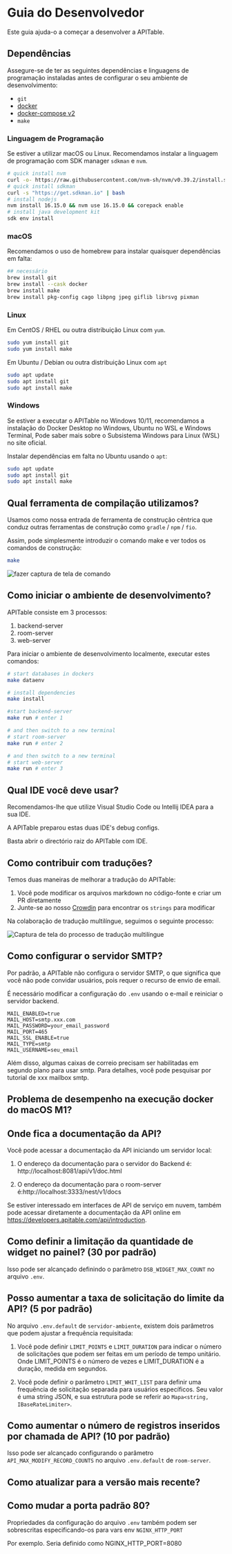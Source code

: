 # Guia do Desenvolvedor

Este guia ajuda-o a começar a desenvolver a APITable.

## Dependências

Assegure-se de ter as seguintes dependências e linguagens de programação instaladas antes de configurar o seu ambiente de desenvolvimento:

- `git`
- [docker](https://docs.docker.com/engine/install/)
- [docker-compose v2](https://docs.docker.com/engine/install/)
- `make`


### Linguagem de Programação

Se estiver a utilizar macOS ou Linux. Recomendamos instalar a linguagem de programação com SDK manager `sdkman` e `nvm`.

```bash
# quick install nvm
curl -o- https://raw.githubusercontent.com/nvm-sh/nvm/v0.39.2/install.sh | bash
# quick install sdkman
curl -s "https://get.sdkman.io" | bash
# install nodejs 
nvm install 16.15.0 && nvm use 16.15.0 && corepack enable
# install java development kit
sdk env install
```

### macOS

Recomendamos o uso de homebrew para instalar quaisquer dependências em falta:

```bash
## necessário
brew install git
brew install --cask docker
brew install make
brew install pkg-config cago libpng jpeg giflib librsvg pixman
```

### Linux

Em CentOS / RHEL ou outra distribuição Linux com `yum`.

```bash
sudo yum install git
sudo yum install make
```

Em Ubuntu / Debian ou outra distribuição Linux com `apt`

```bash
sudo apt update
sudo apt install git
sudo apt install make
```


### Windows

Se estiver a executar o APITable no Windows 10/11, recomendamos a instalação do Docker Desktop no Windows, Ubuntu no WSL e Windows Terminal, Pode saber mais sobre o Subsistema Windows para Linux (WSL) no site oficial.

Instalar dependências em falta no Ubuntu usando o `apt`:

```bash
sudo apt update
sudo apt install git
sudo apt install make
```


## Qual ferramenta de compilação utilizamos?

Usamos como nossa entrada de ferramenta de construção cêntrica que conduz outras ferramentas de construção como `gradle` / `npm` / `fio`.

Assim, pode simplesmente introduzir o comando make e ver todos os comandos de construção:

```bash
make
```

![fazer captura de tela de comando](../static/make.png)



## Como iniciar o ambiente de desenvolvimento?

APITable consiste em 3 processos:

1. backend-server
2. room-server
3. web-server

Para iniciar o ambiente de desenvolvimento localmente, executar estes comandos:

```bash
# start databases in dockers
make dataenv 

# install dependencies
make install 

#start backend-server
make run # enter 1  

# and then switch to a new terminal
# start room-server
make run # enter 2

# and then switch to a new terminal
# start web-server
make run # enter 3

```




## Qual IDE você deve usar?

Recomendamos-lhe que utilize Visual Studio Code ou Intellij IDEA para a sua IDE.

A APITable preparou estas duas IDE's debug configs.

Basta abrir o directório raiz do APITable com IDE.



## Como contribuir com traduções?

Temos duas maneiras de melhorar a tradução do APITable:

1. Você pode modificar os arquivos markdown no código-fonte e criar um PR diretamente
2. Junte-se ao nosso [Crowdin](https://crowdin.com/project/apitablecode) para encontrar os `strings` para modificar

Na colaboração de tradução multilíngue, seguimos o seguinte processo:

![Captura de tela do processo de tradução multilíngue](../static/collaboration_of_multilingual_translation.png)

## Como configurar o servidor SMTP?

Por padrão, a APITable não configura o servidor SMTP, o que significa que você não pode convidar usuários, pois requer o recurso de envio de email.

É necessário modificar a configuração do `.env` usando o e-mail e reiniciar o servidor backend.

```
MAIL_ENABLED=true
MAIL_HOST=smtp.xxx.com
MAIL_PASSWORD=your_email_password
MAIL_PORT=465
MAIL_SSL_ENABLE=true
MAIL_TYPE=smtp
MAIL_USERNAME=seu_email
```

Além disso, algumas caixas de correio precisam ser habilitadas em segundo plano para usar smtp. Para detalhes, você pode pesquisar por tutorial de xxx mailbox smtp.


## Problema de desempenho na execução docker do macOS M1?

## Onde fica a documentação da API?

Você pode acessar a documentação da API iniciando um servidor local:

1. O endereço da documentação para o servidor do Backend é: http://localhost:8081/api/v1/doc.html

2. O endereço da documentação para o room-server é:http://localhost:3333/nest/v1/docs

Se estiver interessado em interfaces de API de serviço em nuvem, também pode acessar diretamente a documentação da API online em https://developers.apitable.com/api/introduction.

## Como definir a limitação da quantidade de widget no painel? (30 por padrão)

Isso pode ser alcançado definindo o parâmetro `DSB_WIDGET_MAX_COUNT` no arquivo `.env`.

## Posso aumentar a taxa de solicitação do limite da API? (5 por padrão)

No arquivo `.env.default` de `servidor-ambiente`, existem dois parâmetros que podem ajustar a frequência requisitada:

1. Você pode definir `LIMIT_POINTS` e `LIMIT_DURATION` para indicar o número de solicitações que podem ser feitas em um período de tempo unitário. Onde LIMIT_POINTS é o número de vezes e LIMIT_DURATION é a duração, medida em segundos.

2. Você pode definir o parâmetro `LIMIT_WHIT_LIST` para definir uma frequência de solicitação separada para usuários específicos. Seu valor é uma string JSON, e sua estrutura pode se referir ao `Mapa<string, IBaseRateLimiter>`.

## Como aumentar o número de registros inseridos por chamada de API? (10 por padrão)

Isso pode ser alcançado configurando o parâmetro `API_MAX_MODIFY_RECORD_COUNTS` no arquivo `.env.default` de `room-server`.


## Como atualizar para a versão mais recente?


## Como mudar a porta padrão 80?
Propriedades da configuração do arquivo `.env` também podem ser sobrescritas especificando-os para vars env `NGINX_HTTP_PORT`

Por exemplo. Seria definido como NGINX_HTTP_PORT=8080